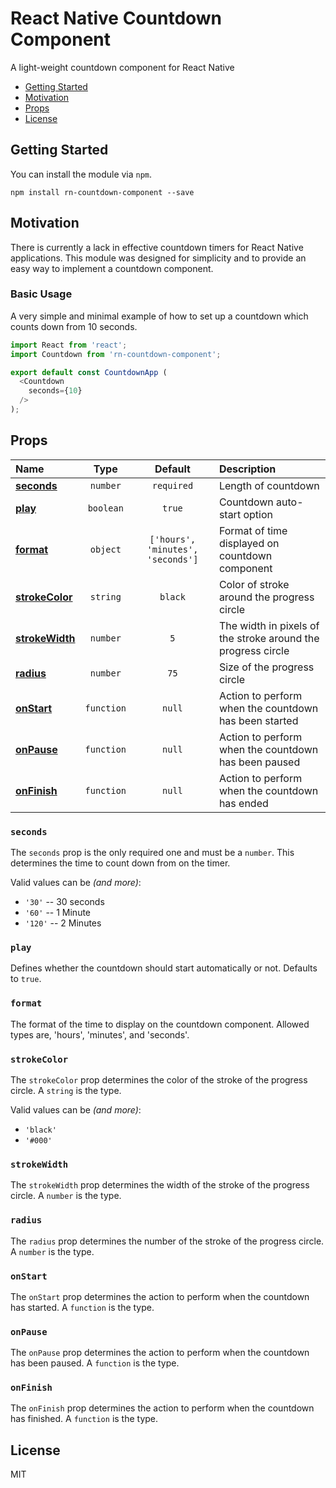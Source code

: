 # React Native Countdown Component 
A light-weight countdown component for React Native

* [Getting Started](#getting-started)
* [Motivation](#motivation)
* [Props](#props)
* [License](#license)

## Getting Started

You can install the module via `npm`.

```
npm install rn-countdown-component --save
```

## Motivation

There is currently a lack in effective countdown timers for React Native applications. This module was designed for simplicity and to provide an easy way to implement a countdown component.

### Basic Usage
A very simple and minimal example of how to set up a countdown which counts down from 10 seconds.
```js
import React from 'react';
import Countdown from 'rn-countdown-component';

export default const CountdownApp (
  <Countdown
    seconds={10}
  />
);

```

## Props

|Name|Type|Default|Description|
|:--|:--:|:-----:|:----------|
|[**seconds**](#seconds)|`number`|`required`|Length of countdown|
|[**play**](#play)|`boolean`|`true`|Countdown auto-start option|
|[**format**](#format)|`object`|`['hours', 'minutes', 'seconds']`|Format of time displayed on countdown component|
|[**strokeColor**](#strokeColor)|`string`|`black`|Color of stroke around the progress circle|
|[**strokeWidth**](#strokeWidth) |`number`|`5`|The width in pixels of the stroke around the progress circle|
|[**radius**](#radius)|`number`|`75`|Size of the progress circle|
|[**onStart**](#onStart)|`function`|`null`|Action to perform when the countdown has been started|
|[**onPause**](#onPause)|`function`|`null`|Action to perform when the countdown has been paused|
|[**onFinish**](#onFinish)|`function`|`null`|Action to perform when the countdown has ended|

### `seconds`
The `seconds` prop is the only required one and must be a `number`. This determines the time to count down from on the timer.

Valid values can be _(and more)_:
* `'30'` -- 30 seconds
* `'60'` -- 1 Minute
* `'120'` -- 2 Minutes

### `play`
Defines whether the countdown should start automatically or not. Defaults to `true`.

### `format`
The format of the time to display on the countdown component. Allowed types are, 'hours', 'minutes', and 'seconds'.

### `strokeColor`
The `strokeColor` prop determines the color of the stroke of the progress circle. A `string` is the type.

Valid values can be _(and more)_:
* `'black'`
* `'#000'`

### `strokeWidth`
The `strokeWidth` prop determines the width of the stroke of the progress circle. A `number` is the type.

### `radius`
The `radius` prop determines the number of the stroke of the progress circle. A `number` is the type.

### `onStart`
The `onStart` prop determines the action to perform when the countdown has started. A `function` is the type.

### `onPause`
The `onPause` prop determines the action to perform when the countdown has been paused. A `function` is the type.

### `onFinish`
The `onFinish` prop determines the action to perform when the countdown has finished. A `function` is the type.

## License

MIT

[npm]: https://img.shields.io/npm/v/react-countdown-now.svg
[npm-url]: https://npmjs.com/package/react-countdown-now